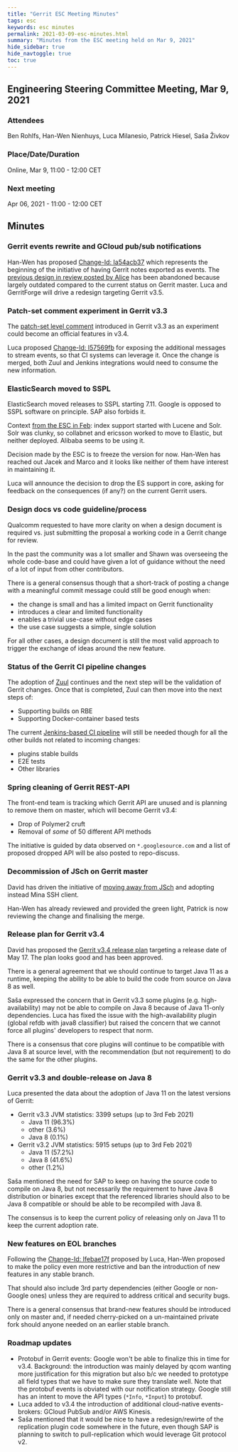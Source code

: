 ```yaml
---
title: "Gerrit ESC Meeting Minutes"
tags: esc
keywords: esc minutes
permalink: 2021-03-09-esc-minutes.html
summary: "Minutes from the ESC meeting held on Mar 9, 2021"
hide_sidebar: true
hide_navtoggle: true
toc: true
---
```


## Engineering Steering Committee Meeting, Mar 9, 2021

### Attendees

Ben Rohlfs, Han-Wen Nienhuys, Luca Milanesio, Patrick Hiesel, Saša Živkov

### Place/Date/Duration

Online, Mar 9, 11:00 - 12:00 CET

### Next meeting

Apr 06, 2021 - 11:00 - 12:00 CET

## Minutes

### Gerrit events rewrite and GCloud pub/sub notifications

Han-Wen has proposed [Change-Id: Ia54acb37](https://gerrit-review.googlesource.com/c/gerrit/+/296326)
which represents the beginning of the initiative of having Gerrit
notes exported as events. The
[previous design in review posted by Alice](https://gerrit-review.googlesource.com/c/homepage/+/280925)
has been abandoned because largely outdated compared to the current
status on Gerrit master. Luca and GerritForge will drive a redesign targeting Gerrit v3.5.

### Patch-set comment experiment in Gerrit v3.3

The [patch-set level comment](https://www.gerritcodereview.com/3.3.html#new-features)
introduced in Gerrit v3.3 as an experiment could become an official
features in v3.4.

Luca proposed [Change-Id: I57569fb](https://gerrit-review.googlesource.com/c/gerrit/+/291225)
for exposing the additional messages to stream events, so that CI systems can
leverage it. Once the change is merged, both Zuul and Jenkins integrations
would need to consume the new information.

### ElasticSearch moved to SSPL

ElasticSearch moved releases to SSPL starting 7.11. Google is opposed
to SSPL software on principle. SAP also forbids it.

Context [from the ESC in Feb](2021-02-02-esc-minutes.html):
index support started with Lucene and Solr. Solr was clunky,
so collabnet and ericsson worked to move to Elastic, but neither
deployed. Alibaba seems to be using it.

Decision made by the ESC is to freeze the version for now.
Han-Wen has reached out Jacek and Marco and it looks like neither of them
have interest in maintaining it.

Luca will announce the decision to drop the ES support in core, asking
for feedback on the consequences (if any?) on the current Gerrit users.

### Design docs vs code guideline/process

Qualcomm requested to have more clarity on when a design document is
required vs. just submitting the proposal a working code in a Gerrit
change for review.

In the past the community was a lot smaller and Shawn was overseeing
the whole code-base and could have given a lot of guidance without
the need of a lot of input from other contributors.

There is a general consensus though that a short-track of posting
a change with a meaningful commit message could still be good enough
when:

- the change is small and has a limited impact on Gerrit functionality
- introduces a clear and limited functionality
- enables a trivial use-case without edge cases
- the use case suggests a simple, single solution

For all other cases, a design document is still the most valid
approach to trigger the exchange of ideas around the new feature.

### Status of the Gerrit CI pipeline changes

The adoption of [Zuul](https://zuul-ci.org/) continues and the next
step will be the validation of Gerrit changes. Once that is completed,
Zuul can then move into the next steps of:
- Supporting builds on RBE
- Supporting Docker-container based tests

The current [Jenkins-based CI pipeline](https://gerrit-ci.gerritforge.com) will
still be needed though for all the other builds not related to incoming
changes:
- plugins stable builds
- E2E tests
- Other libraries

### Spring cleaning of Gerrit REST-API

The front-end team is tracking which Gerrit API are unused and is
planning to remove them on master, which will become Gerrit v3.4:

- Drop of Polymer2 cruft
- Removal of *some* of 50 different API methods

The initiative is guided by data observed on `*.googlesource.com`
and a list of proposed dropped API will be also posted to repo-discuss.

### Decommission of JSch on Gerrit master

David has driven the initiative of [moving away from JSch](https://gerrit-review.googlesource.com/c/gerrit/+/269976)
and adopting instead Mina SSH client.

Han-Wen has already reviewed and provided the green light, Patrick is now
reviewing the change and finalising the merge.

### Release plan for Gerrit v3.4

David has proposed the [Gerrit v3.4 release plan](https://gerrit-review.googlesource.com/c/homepage/+/298876)
targeting a release date of May 17. The plan looks good and has been approved.

There is a general agreement that we should continue to target Java 11 as a runtime,
keeping the ability to be able to build the code from source on Java 8 as well.

Saša expressed the concern that in Gerrit v3.3 some plugins (e.g. high-availability)
may not be able to compile on Java 8 because of Java 11-only dependencies.
Luca has fixed the issue with the high-availability plugin (global refdb with
java8 classifier) but raised the concern that we cannot force all plugins' developers
to respect that norm.

There is a consensus that core plugins will continue to be compatible with Java 8
at source level, with the recommendation (but not requirement) to do the same for
the other plugins.

### Gerrit v3.3 and double-release on Java 8

Luca presented the data about the adoption of Java 11 on the latest versions of
Gerrit:

- Gerrit v3.3 JVM statistics: 3399 setups (up to 3rd Feb 2021)
  * Java 11 (96.3%)
  * other (3.6%)
  * Java 8 (0.1%)
- Gerrit v3.2 JVM statistics: 5915 setups (up to 3rd Feb 2021)
  * Java 11 (57.2%)
  * Java 8 (41.6%)
  * other (1.2%)

Saša mentioned the need for SAP to keep on having the source code to compile
on Java 8, but not necessarily the requirement to have Java 8 distribution or
binaries except that the referenced libraries should also to be Java 8 compatible
or should be able to be recompiled with Java 8.

The consensus is to keep the current policy of releasing only on Java 11 to keep
the current adoption rate.

### New features on EOL branches

Following the [Change-Id: Ifebae17f](https://gerrit-review.googlesource.com/c/gerrit/+/298880)
proposed by Luca, Han-Wen proposed to make the policy even more restrictive and
ban the introduction of new features in any stable branch.

That should also include 3rd party dependencies (either Google or non-Google ones) unless
they are required to address critical and security bugs.

There is a general consensus that brand-new features should be introduced only on master and,
if needed cherry-picked on a un-maintained private fork should anyone needed on an earlier
stable branch.

### Roadmap updates

- Protobuf in Gerrit events: Google won't be able to finalize this in time for v3.4.
  Background: the introduction was mainly delayed by qcom wanting more justification
  for this migration but also b/c we needed to prototype all field types that
  we have to make sure they translate well.
  Note that the protobuf events is obviated with our notification strategy.
  Google still has an intent to move the API types (`*Info`, `*Input`) to protobuf.
- Luca added to v3.4 the introduction of additional cloud-native events-brokers:
  GCloud PubSub and/or AWS Kinesis.
- Saša mentioned that it would be nice to have a redesign/rewirte of the replication plugin
  code somewhere in the future, even though SAP is planning to switch to pull-replication
  which would leverage Git protocol v2.
